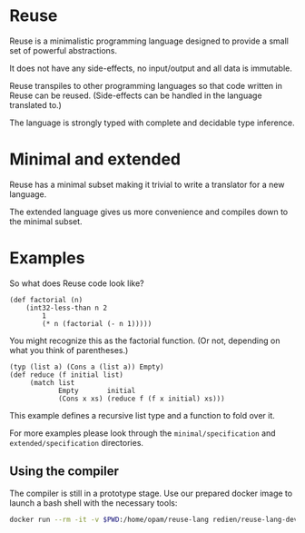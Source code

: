 
# Reuse
Reuse is a minimalistic programming language designed to provide a small set of powerful abstractions.

It does not have any side-effects, no input/output and all data is immutable.

Reuse transpiles to other programming languages so that code written in Reuse can be reused. (Side-effects can be handled in the language translated to.)

The language is strongly typed with complete and decidable type inference.

# Minimal and extended
Reuse has a minimal subset making it trivial to write a translator for a new language.

The extended language gives us more convenience and compiles down to the minimal subset.

# Examples
So what does Reuse code look like?

```
(def factorial (n)
    (int32-less-than n 2
        1
        (* n (factorial (- n 1)))))
```

You might recognize this as the factorial function. (Or not, depending on what you think of parentheses.)

```
(typ (list a) (Cons a (list a)) Empty)
(def reduce (f initial list)
     (match list
            Empty       initial
            (Cons x xs) (reduce f (f x initial) xs)))
```
This example defines a recursive list type and a function to fold over it.

For more examples please look through the `minimal/specification` and `extended/specification` directories.

## Using the compiler
The compiler is still in a prototype stage. Use our prepared docker image to launch a bash shell with the necessary tools:

```sh
docker run --rm -it -v $PWD:/home/opam/reuse-lang redien/reuse-lang-dev-env
```

